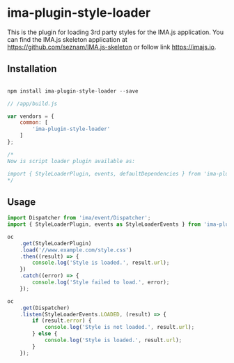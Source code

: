 # ima-plugin-style-loader

This is the plugin for loading 3rd party styles for the IMA.js application.
You can find the IMA.js skeleton application at <https://github.com/seznam/IMA.js-skeleton>
or follow link <https://imajs.io>.

## Installation

```javascript

npm install ima-plugin-style-loader --save

```

```javascript
// /app/build.js

var vendors = {
	common: [
		'ima-plugin-style-loader'
	]
};

/*
Now is script loader plugin available as:

import { StyleLoaderPlugin, events, defaultDependencies } from 'ima-plugin-style-loader';
*/

```

## Usage

```javascript
import Dispatcher from 'ima/event/Dispatcher';
import { StyleLoaderPlugin, events as StyleLoaderEvents } from 'ima-plugin-style-loader';

oc
	.get(StyleLoaderPlugin)
	.load('//www.example.com/style.css')
	.then((result) => {
		console.log('Style is loaded.', result.url);
	})
	.catch((error) => {
		console.log('Style failed to load.', error);
	});

oc
	.get(Dispatcher)
	.listen(StyleLoaderEvents.LOADED, (result) => {
		if (result.error) {
			console.log('Style is not loaded.', result.url);
		} else {
			console.log('Style is loaded.', result.url);
		}
	});

```